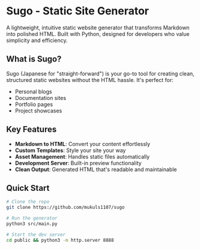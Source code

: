 # Sugo - Static Site Generator

A lightweight, intuitive static website generator that transforms Markdown into polished HTML. Built with Python, designed for developers who value simplicity and efficiency.

## What is Sugo?

Sugo (Japanese for "straight-forward") is your go-to tool for creating clean, structured static websites without the HTML hassle. It's perfect for:

- Personal blogs
- Documentation sites
- Portfolio pages
- Project showcases

## Key Features

- **Markdown to HTML**: Convert your content effortlessly
- **Custom Templates**: Style your site your way
- **Asset Management**: Handles static files automatically
- **Development Server**: Built-in preview functionality
- **Clean Output**: Generated HTML that's readable and maintainable

## Quick Start

```bash
# Clone the repo
git clone https://github.com/mukuls1107/sugo

# Run the generator
python3 src/main.py

# Start the dev server
cd public && python3 -m http.server 8888
